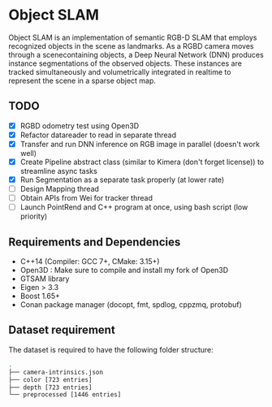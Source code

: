 # Object SLAM

Object SLAM is an implementation of semantic RGB-D SLAM that employs recognized objects in the scene as landmarks. As a RGBD camera moves through a scenecontaining objects, a Deep Neural Network (DNN) produces instance segmentations of the observed objects. These instances are tracked simultaneously and volumetrically integrated in realtime to represent the scene in a sparse object map.

## TODO

- [x] RGBD odometry test using Open3D
- [x] Refactor datareader to read in separate thread
- [x] Transfer and run DNN inference on RGB image in parallel (doesn't work well)
- [x] Create Pipeline abstract class (similar to Kimera (don't forget license)) to streamline async tasks
- [x] Run Segmentation as a separate task properly (at lower rate)
- [ ] Design Mapping thread
- [ ] Obtain APIs from Wei for tracker thread
- [ ] Launch PointRend and C++ program at once, using bash script (low priority)

## Requirements and Dependencies

- C++14 (Compiler: GCC 7+, CMake: 3.15+)
- Open3D : Make sure to compile and install my fork of Open3D
- GTSAM library
- Eigen > 3.3
- Boost 1.65+
- Conan package manager (docopt, fmt, spdlog, cppzmq, protobuf)

## Dataset requirement

The dataset is required to have the following folder structure:
```bash
.
├── camera-intrinsics.json
├── color [723 entries]
├── depth [723 entries]
└── preprocessed [1446 entries]
```



